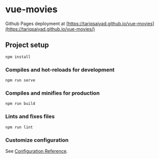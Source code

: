 # vue-movies

Github Pages deployment at [https://tariqsaiyad.github.io/vue-movies](https://tariqsaiyad.github.io/vue-movies/)

## Project setup
```
npm install
```

### Compiles and hot-reloads for development
```
npm run serve
```

### Compiles and minifies for production
```
npm run build
```

### Lints and fixes files
```
npm run lint
```

### Customize configuration
See [Configuration Reference](https://cli.vuejs.org/config/).
